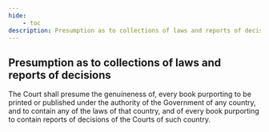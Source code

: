 ```yaml
---
hide:
    - toc
description: Presumption as to collections of laws and reports of decisions
---
```


## Presumption as to collections of laws and reports of decisions

The Court shall presume the genuineness of, every book purporting to be printed or published under the authority of the Government of any country, and to contain any of the laws of that country, and of every book purporting to contain reports of decisions of the Courts of such country.
